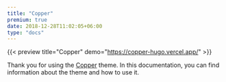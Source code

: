 ```yaml
---
title: "Copper"
premium: true
date: 2018-12-28T11:02:05+06:00
type: "docs"
---
```


{{< preview title="Copper" demo="https://copper-hugo.vercel.app/" >}}

Thank you for using the [Copper](https://gethugothemes.com/products/copper/) theme. In this documentation, you can find information about the theme and how to use it.

